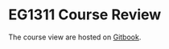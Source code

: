 # EG1311 Course Review

The course view are hosted on [Gitbook](https://wenbo-notes.gitbook.io/eg1311-notes).